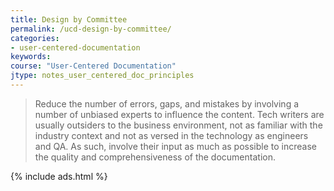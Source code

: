 ```yaml
---
title: Design by Committee
permalink: /ucd-design-by-committee/
categories:
- user-centered-documentation
keywords:
course: "User-Centered Documentation"
jtype: notes_user_centered_doc_principles
---
```


> Reduce the number of errors, gaps, and mistakes by involving a number of unbiased experts to influence the content. Tech writers are usually outsiders to the business environment, not as familiar with the industry context and not as versed in the technology as engineers and QA. As such, involve their input as much as possible to increase the quality and comprehensiveness of the documentation.

{% include ads.html %}

